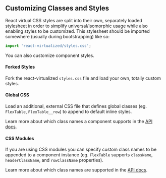 Customizing Classes and Styles
---------------

React virtual CSS styles are split into their own, separately loaded stylesheet in order to simplify universal/isomorphic usage while also enabling styles to be customized. This stylesheet should be imported somewhere (usually during bootstrapping) like so:

```js
import 'react-virtualized/styles.css';
```

You can also customize component styles.

#### Forked Styles
Fork the react-virtualized `styles.css` file and load your own, totally custom styles.

#### Global CSS
Load an additional, external CSS file that defines global classes (eg. `FlexTable`, `FlexTable__row`) to append to default inline styles.

Learn more about which class names a component supports in the [API docs](https://github.com/bvaughn/react-virtualized/blob/master/docs/).

#### CSS Modules
If you are using CSS modules you can specify custom class names to be appended to a component instance (eg. `FlexTable` supports `className`, `headerClassName`, and `rowClassName` properties).

Learn more about which class names are supported in the [API docs](https://github.com/bvaughn/react-virtualized/blob/master/docs/).
